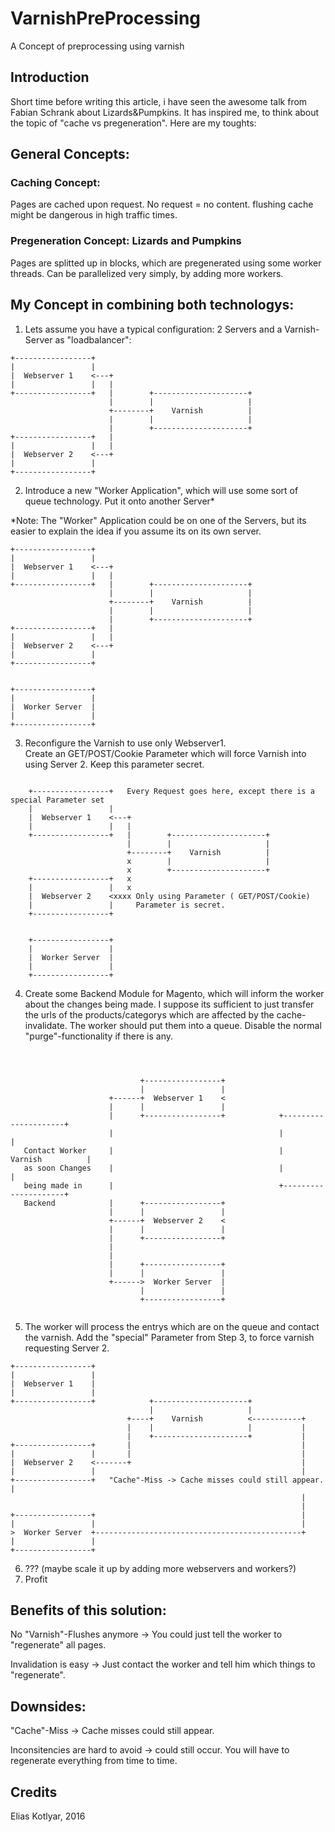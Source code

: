 # VarnishPreProcessing
A Concept of preprocessing using varnish

## Introduction

Short time before writing this article, i have seen the awesome talk from Fabian Schrank about Lizards&Pumpkins. It has inspired me, to think about the topic of "cache vs pregeneration". Here are my toughts:

## General Concepts:

### Caching Concept:

Pages are cached upon request. No request = no content. flushing cache might be dangerous 
in high traffic times. 

### Pregeneration Concept:  Lizards and Pumpkins

Pages are splitted up in blocks, which are pregenerated using some worker threads. Can be parallelized very simply, by adding more workers. 

## My Concept in combining both technologys:

1. Lets assume you have a typical configuration:  2 Servers and a Varnish-Server as "loadbalancer":
```
+-----------------+
|                 |
|  Webserver 1    <---+
|                 |   |
+-----------------+   |        +---------------------+
                      |        |                     |
                      +--------+    Varnish          |
                      |        |                     |
                      |        +---------------------+
+-----------------+   |
|                 |   |
|  Webserver 2    <---+
|                 |
+-----------------+
```
2. Introduce a new "Worker Application", which will use some sort of queue technology. Put it onto another Server*

*Note: The "Worker" Application could be on one of the Servers, but its easier to explain the idea if you assume its on its own server.
```
+-----------------+
|                 |
|  Webserver 1    <---+
|                 |   |
+-----------------+   |        +---------------------+
                      |        |                     |
                      +--------+    Varnish          |
                      |        |                     |
                      |        +---------------------+
+-----------------+   |
|                 |   |
|  Webserver 2    <---+
|                 |
+-----------------+


+-----------------+
|                 |
|  Worker Server  |
|                 |
+-----------------+
```

3. Reconfigure the Varnish to use only Webserver1.  
 Create an GET/POST/Cookie Parameter which will force Varnish into using Server 2. Keep this parameter secret.
 
```

    +-----------------+   Every Request goes here, except there is a special Parameter set
    |                 |
    |  Webserver 1    <---+
    |                 |   |
    +-----------------+   |        +---------------------+
                          |        |                     |
                          +--------+    Varnish          |
                          x        |                     |
                          x        +---------------------+
    +-----------------+   x
    |                 |   x
    |  Webserver 2    <xxxx Only using Parameter ( GET/POST/Cookie)
    |                 |     Parameter is secret.
    +-----------------+


    +-----------------+
    |                 |
    |  Worker Server  |
    |                 |
    +-----------------+

```

4. Create some Backend Module for Magento, which will inform the worker about the changes being made. I suppose its sufficient to just transfer the urls of the products/categorys which are affected by the cache-invalidate. The worker should put them into a queue. Disable the normal "purge"-functionality if there is any. 

```



                             +-----------------+
                             |                 |
                      +------+  Webserver 1    <
                      |      |                 |
                      |      +-----------------+            +---------------------+
                      |                                     |                     |
   Contact Worker     |                                     |    Varnish          |
   as soon Changes    |                                     |                     |
   being made in      |                                     +---------------------+
   Backend            |      +-----------------+
                      |      |                 |
                      +------+  Webserver 2    <
                      |      |                 |
                      |      +-----------------+
                      |
                      |
                      |      +-----------------+
                      |      |                 |
                      +------>  Worker Server  |
                             |                 |
                             +-----------------+


```


5. The worker will process the  entrys which are on the queue and contact the varnish. Add the "special" Parameter from Step 3, to force varnish requesting Server 2.

```
+-----------------+
|                 |
|  Webserver 1    |
|                 |
+-----------------+            +---------------------+
                               |                     |
                          +----+    Varnish          <-----------+
                          |    |                     |           |
                          |    +---------------------+           |
+-----------------+       |                                      |
|                 |       |                                      |
|  Webserver 2    <-------+                                      |
|                 |                                              |
+-----------------+   "Cache"-Miss -> Cache misses could still appear.                                           |
                                                                 |
                                                                 |
+-----------------+                                              |
|                 |                                              |
>  Worker Server  +----------------------------------------------+
|                 |
+-----------------+
```

6. ??? (maybe scale it up by adding more webservers and workers?)
7. Profit


## Benefits of this solution:

No "Varnish"-Flushes anymore -> You could just tell the worker to "regenerate" all pages.

Invalidation is easy -> Just contact the worker and tell him which things to "regenerate". 


## Downsides:

"Cache"-Miss -> Cache misses could still appear.

Inconsitencies are hard to avoid -> could still occur. You will have to regenerate everything from time to time.


## Credits

Elias Kotlyar, 2016